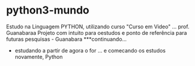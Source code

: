 # python3-mundo

Estudo na Linguagem PYTHON, utilizando curso "Curso em Video" ... prof. Guanabaraa
Projeto com intuito para oestudos e ponto de referência para futuras pesquisas - Guanabara 
***continuando...
 * estudando a partir de agora o for 
... e comecando os estudos novamente, Python
